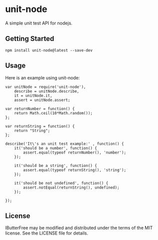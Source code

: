 # unit-node
A simple unit test API for nodejs.

## Getting Started

```
npm install unit-node@latest --save-dev
```

## Usage
Here is an example using unit-node:

```
var unitNode = require('unit-node'),
	describe = unitNode.describe,
	it = unitNode.it,
	assert = unitNode.assert;

var returnNumber = function() {
	return Math.ceil(10*Math.random());
};

var returnString = function() {
	return "String";
};

describe('It\'s an unit test example:' , function() {
	it('should be a number', function() {
		assert.equal(typeof returnNumber(), 'number');
	});

	it('should be a string', function() {
		assert.equal(typeof returnString(), 'string');
	});

	it('should be not undefined', function() {
		assert.notEqual(returnString(), undefined);
	});

});
```

## License
IButterFree may be modified and distributed under the terms of the MIT license. See the LICENSE file for details.